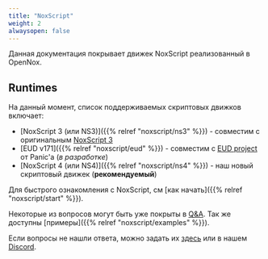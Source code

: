 ```yaml
---
title: "NoxScript"
weight: 2
alwaysopen: false
---
```


Данная документация покрывает движек NoxScript реализованный в OpenNox.

## Runtimes

На данный момент, список поддерживаемых скриптовых движков включает:

- [NoxScript 3 (или NS3)]({{% relref "noxscript/ns3" %}}) - совместим с оригинальным [NoxScript 3](https://noxtools.github.io/noxscript/)
- [EUD v171]({{% relref "noxscript/eud" %}}) - совместим с [EUD project](https://gitlab.com/happysoft3/eud-maps-project/-/tree/master/eud_project/libs) от Panic'а (*в разработке*)
- [NoxScript 4 (или NS4)]({{% relref "noxscript/ns4" %}}) - наш новый скриптовый движек (**рекомендуемый**)

Для быстрого ознакомления с NoxScript, см [как начать]({{% relref "noxscript/start" %}}).

Некоторые из вопросов могут быть уже покрыты в [Q&A](./docs/questions-and-answers.md).
Так же доступны [примеры]({{% relref "noxscript/examples" %}}).

Если вопросы не нашли ответа, можно задать их [здесь](https://github.com/opennox/noxscript/discussions/new?category=q-a)
или в нашем [Discord](https://discord.gg/HgDUeXhAyW).
